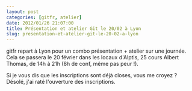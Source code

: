 ```yaml
---
layout: post
categories: [gitfr, atelier]
date: 2012/01/26 21:07:00
title: Présentation et atelier Git le 20/02 à Lyon
slug: presentation-et-atelier-git-le-20-02-a-lyon
---
```


gitfr repart à Lyon pour un combo présentation + atelier sur une journée. Cela
se passera le 20 février dans les locaux d'Alptis, 25 cours Albert Thomas, de
14h à 21h (8h de conf, même pas peur !).

Si je vous dis que les inscriptions sont déjà closes, vous me croyez ? Désolé,
j'ai raté l'ouverture des inscriptions.
